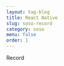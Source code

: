 ```yaml
---
layout: tag-blog
title: React Native
slug: soso-record
category: soso
menu: false
order: 1
---
```


Record